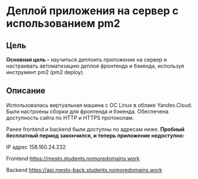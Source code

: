 # Деплой приложения на сервер с использованием pm2

## Цель

**Основная цель -** научиться деплоить приложение на сервер и настраивать автоматизацию деплоя фронтенда и бэкенда, используя инструмент pm2 (pm2 deploy).

## Описание

Использовалась виртуальная машина с ОС Linux в облаке Yandex.Cloud. Были настроены сборки для фронтенда и бэкенда.
Обеспечена доступность сайта по HTTP и HTTPS протоколам.


Ранее frontend и backend были доступны по адресам ниже. **Пробный бесплатный период закончился, и теперь приложение недоступно:**

IP адрес 158.160.24.232

Frontend https://mesto.students.nomoredomains.work

Backend https://api.mesto-back.students.nomoredomains.work
